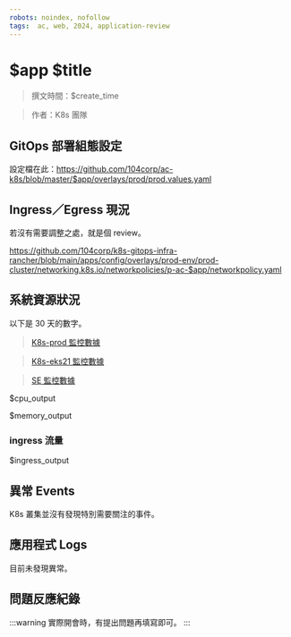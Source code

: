 ```yaml
---
robots: noindex, nofollow
tags:  ac, web, 2024, application-review
---
```


# $app $title

> 撰文時間：$create_time

> 作者：K8s 團隊

## GitOps 部署組態設定

設定檔在此：https://github.com/104corp/ac-k8s/blob/master/$app/overlays/prod/prod.values.yaml

## Ingress／Egress 現況

若沒有需要調整之處，就是個 review。

https://github.com/104corp/k8s-gitops-infra-rancher/blob/main/apps/config/overlays/prod-env/prod-cluster/networking.k8s.io/networkpolicies/p-ac-$app/networkpolicy.yaml

## 系統資源狀況
以下是 30 天的數字。
> [K8s-prod 監控數據](https://grafana.apps.k8s.104dc.com/k8s/clusters/c-m-vpjqbm2z/api/v1/namespaces/cattle-monitoring-system/services/http:rancher-monitoring-grafana:80/proxy/d/a164a7f0339f99e89cea5cb47e9be617/kubernetes-compute-resources-workload?orgId=1&from=now-7d&to=now&var-datasource=Prometheus&var-cluster=&var-namespace=p-ac-$app&var-type=deployment&var-workload=prod-prod-$app-web)

> [K8s-eks21 監控數據](https://k8s-grafana-eks21.104dc.com/k8s/clusters/c-n58cx/api/v1/namespaces/cattle-monitoring-system/services/http:rancher-monitoring-grafana:80/proxy/d/a164a7f0339f99e89cea5cb47e9be617/kubernetes-compute-resources-workload?orgId=1&from=now-7d&to=now&var-datasource=Prometheus&var-cluster=&var-namespace=p-ac-$app&var-type=deployment&var-workload=prod-eks21-$app-web)

> [SE 監控數據](http://grafana.sys.104dc.com/d/ae79ll1qrwwlca/k8s-app-monthly-report?orgId=1&var-datasource=deOn58QVk&var-cluster=&var-namespace=$ns&var-type=deployment&var-ingress_vhost=$domain&from=now-7d&to=now)

$cpu_output

$memory_output


### ingress 流量

$ingress_output

## 異常 Events

K8s 叢集並沒有發現特別需要關注的事件。

## 應用程式 Logs

目前未發現異常。

## 問題反應紀錄

:::warning
實際開會時，有提出問題再填寫即可。
:::
